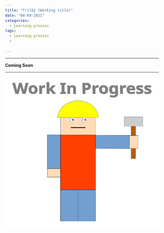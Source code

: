 ```yaml
---
title: "Trilby (Working title)"
date: "04-09-2021"
categories:
  - Learning process
tags:
  - Learning process
  - 

---
```


***

<strong>Coming Soon</strong>

***
<!--Fedora-->
![WIP](/assets/images/common/WIP.png)